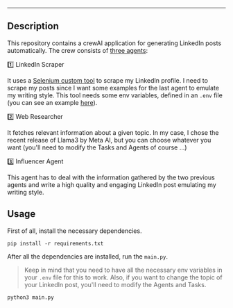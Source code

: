 ---

## Description

This repository contains a crewAI application for generating LinkedIn posts automatically.
The crew consists of [three agents](agents.py):

1️⃣ LinkedIn Scraper

It uses a [Selenium custom tool](tools%2Flinkedin.py) to scrape my LinkedIn profile. I need to scrape my
posts since I want some examples for the last agent to emulate my writing style. This tool needs some env variables,
defined in an `.env` file (you can see an example [here](.env.example)).

2️⃣ Web Researcher

It fetches relevant information about a given topic. In my case, I chose the recent release of Llama3 by Meta AI, but
you can choose whatever you want (you'll need to modify the Tasks and Agents of course ...)

3️⃣ Influencer Agent

This agent has to deal with the information gathered by the two previous agents and write a high quality and engaging
LinkedIn post emulating my writing style.

## Usage

First of all, install the necessary dependencies.

```shell
pip install -r requirements.txt
```

After all the dependencies are installed, run the `main.py`.

> Keep in mind that you need to have all the necessary env variables in your `.env` file for this to work. Also, if you
> want to change the topic of your LinkedIn post, you'll need to modify the Agents and Tasks.

```shell
python3 main.py
```
